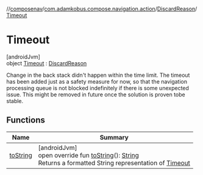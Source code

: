 //[composenav](../../../../index.md)/[com.adamkobus.compose.navigation.action](../../index.md)/[DiscardReason](../index.md)/[Timeout](index.md)

# Timeout

[androidJvm]\
object [Timeout](index.md) : [DiscardReason](../index.md)

Change in the back stack didn't happen within the time limit. The timeout has been added just as a safety measure for now, so that the navigation processing queue is not blocked indefinitely if there is some unexpected issue. This might be removed in future once the solution is proven tobe stable.

## Functions

| Name | Summary |
|---|---|
| [toString](to-string.md) | [androidJvm]<br>open override fun [toString](to-string.md)(): [String](https://kotlinlang.org/api/latest/jvm/stdlib/kotlin/-string/index.html)<br>Returns a formatted String representation of [Timeout](index.md) |
